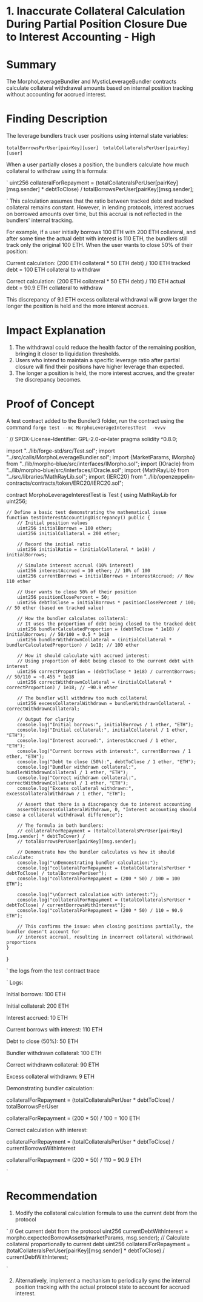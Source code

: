 # 1. Inaccurate Collateral Calculation During Partial Position Closure Due to Interest Accounting - High

# Summary

The MorphoLeverageBundler and MysticLeverageBundler contracts calculate collateral withdrawal amounts based on internal position tracking without accounting for accrued interest.

# Finding Description

The leverage bundlers track user positions using internal state variables:

`totalBorrowsPerUser[pairKey][user] `
`totalCollateralsPerUser[pairKey][user] `

When a user partially closes a position, the bundlers calculate how much collateral to withdraw using this formula:

`
uint256 collateralForRepayment = (totalCollateralsPerUser[pairKey][msg.sender] \* debtToClose) / totalBorrowsPerUser[pairKey][msg.sender];

`
This calculation assumes that the ratio between tracked debt and tracked collateral remains constant. However, in lending protocols, interest accrues on borrowed amounts over time, but this accrual is not reflected in the bundlers' internal tracking.

For example, if a user initially borrows 100 ETH with 200 ETH collateral, and after some time the actual debt with interest is 110 ETH, the bundlers still track only the original 100 ETH. When the user wants to close 50% of their position:

Current calculation: (200 ETH collateral \* 50 ETH debt) / 100 ETH tracked debt = 100 ETH collateral to withdraw

Correct calculation: (200 ETH collateral \* 50 ETH debt) / 110 ETH actual debt = 90.9 ETH collateral to withdraw

This discrepancy of 9.1 ETH excess collateral withdrawal will grow larger the longer the position is held and the more interest accrues.

# Impact Explanation

1. The withdrawal could reduce the health factor of the remaining position, bringing it closer to liquidation thresholds.
2. Users who intend to maintain a specific leverage ratio after partial closure will find their positions have higher leverage than expected.
3. The longer a position is held, the more interest accrues, and the greater the discrepancy becomes.

# Proof of Concept

A test contract added to the Bundler3 folder, run the contract using the command
`forge test --mc MorphoLeverageInterestTest  -vvvv `

`
// SPDX-License-Identifier: GPL-2.0-or-later
pragma solidity ^0.8.0;

import "../lib/forge-std/src/Test.sol";
import "../src/calls/MorphoLeverageBundler.sol";
import {MarketParams, IMorpho} from "../lib/morpho-blue/src/interfaces/IMorpho.sol";
import {IOracle} from "../lib/morpho-blue/src/interfaces/IOracle.sol";
import {MathRayLib} from "../src/libraries/MathRayLib.sol";
import {IERC20} from "../lib/openzeppelin-contracts/contracts/token/ERC20/IERC20.sol";

contract MorphoLeverageInterestTest is Test {
using MathRayLib for uint256;

    // Define a basic test demonstrating the mathematical issue
    function testInterestAccountingDiscrepancy() public {
        // Initial position values
        uint256 initialBorrows = 100 ether;
        uint256 initialCollateral = 200 ether;

        // Record the initial ratio
        uint256 initialRatio = (initialCollateral * 1e18) / initialBorrows;

        // Simulate interest accrual (10% interest)
        uint256 interestAccrued = 10 ether; // 10% of 100
        uint256 currentBorrows = initialBorrows + interestAccrued; // Now 110 ether

        // User wants to close 50% of their position
        uint256 positionClosePercent = 50;
        uint256 debtToClose = initialBorrows * positionClosePercent / 100; // 50 ether (based on tracked value)

        // How the bundler calculates collateral:
        // It uses the proportion of debt being closed to the tracked debt
        uint256 bundlerCalculatedProportion = (debtToClose * 1e18) / initialBorrows; // 50/100 = 0.5 * 1e18
        uint256 bundlerWithdrawnCollateral = (initialCollateral * bundlerCalculatedProportion) / 1e18; // 100 ether

        // How it should calculate with accrued interest:
        // Using proportion of debt being closed to the current debt with interest
        uint256 correctProportion = (debtToClose * 1e18) / currentBorrows; // 50/110 = ~0.455 * 1e18
        uint256 correctWithdrawnCollateral = (initialCollateral * correctProportion) / 1e18; // ~90.9 ether

        // The bundler will withdraw too much collateral
        uint256 excessCollateralWithdrawn = bundlerWithdrawnCollateral - correctWithdrawnCollateral;

        // Output for clarity
        console.log("Initial borrows:", initialBorrows / 1 ether, "ETH");
        console.log("Initial collateral:", initialCollateral / 1 ether, "ETH");
        console.log("Interest accrued:", interestAccrued / 1 ether, "ETH");
        console.log("Current borrows with interest:", currentBorrows / 1 ether, "ETH");
        console.log("Debt to close (50%):", debtToClose / 1 ether, "ETH");
        console.log("Bundler withdrawn collateral:", bundlerWithdrawnCollateral / 1 ether, "ETH");
        console.log("Correct withdrawn collateral:", correctWithdrawnCollateral / 1 ether, "ETH");
        console.log("Excess collateral withdrawn:", excessCollateralWithdrawn / 1 ether, "ETH");

        // Assert that there is a discrepancy due to interest accounting
        assertGt(excessCollateralWithdrawn, 0, "Interest accounting should cause a collateral withdrawal difference");

        // The formula in both bundlers:
        // collateralForRepayment = (totalCollateralsPerUser[pairKey][msg.sender] * debtToCover) /
        // totalBorrowsPerUser[pairKey][msg.sender];

        // Demonstrate how the bundler calculates vs how it should calculate:
        console.log("\nDemonstrating bundler calculation:");
        console.log("collateralForRepayment = (totalCollateralsPerUser * debtToClose) / totalBorrowsPerUser");
        console.log("collateralForRepayment = (200 * 50) / 100 = 100 ETH");

        console.log("\nCorrect calculation with interest:");
        console.log("collateralForRepayment = (totalCollateralsPerUser * debtToClose) / currentBorrowsWithInterest");
        console.log("collateralForRepayment = (200 * 50) / 110 = 90.9 ETH");

        // This confirms the issue: when closing positions partially, the bundler doesn't account for
        // interest accrual, resulting in incorrect collateral withdrawal proportions
    }

}

`
the logs from the test contract trace

`
Logs:

Initial borrows: 100 ETH

Initial collateral: 200 ETH

Interest accrued: 10 ETH

Current borrows with interest: 110 ETH

Debt to close (50%): 50 ETH

Bundler withdrawn collateral: 100 ETH

Correct withdrawn collateral: 90 ETH

Excess collateral withdrawn: 9 ETH

Demonstrating bundler calculation:

collateralForRepayment = (totalCollateralsPerUser \* debtToClose) / totalBorrowsPerUser

collateralForRepayment = (200 \* 50) / 100 = 100 ETH

Correct calculation with interest:

collateralForRepayment = (totalCollateralsPerUser \* debtToClose) / currentBorrowsWithInterest

collateralForRepayment = (200 \* 50) / 110 = 90.9 ETH

`

# Recommendation

1. Modify the collateral calculation formula to use the current debt from the protocol

`
// Get current debt from the protocol
uint256 currentDebtWithInterest = morpho.expectedBorrowAssets(marketParams, msg.sender);
// Calculate collateral proportionally to current debt
uint256 collateralForRepayment = (totalCollateralsPerUser[pairKey][msg.sender] \* debtToClose) / currentDebtWithInterest;

`

2. Alternatively, implement a mechanism to periodically sync the internal position tracking with the actual protocol state to account for accrued interest.
